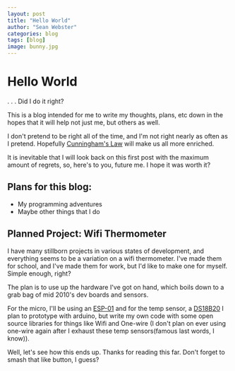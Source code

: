 ```yaml
---
layout: post
title: "Hello World"
author: "Sean Webster"
categories: blog
tags: [blog]
image: bunny.jpg
---
```


# Hello World
.
.
.
Did I do it right?

This is a blog intended for me to write my thoughts, plans, etc down in the hopes that it will help not just me, but others as well.

I don't pretend to be right all of the time, and I'm not right nearly as often as I pretend. Hopefully [Cunningham's Law](https://meta.wikimedia.org/wiki/Cunningham%27s_Law) will make us all more enriched.

It is inevitable that I will look back on this first post with the maximum amount of regrets, so, here's to you, future me. I hope it was worth it?

## Plans for this blog:
* My programming adventures
* Maybe other things that I do

## Planned Project: Wifi Thermometer
I have many stillborn projects in various states of development, and everything seems to be a variation on a wifi thermometer. I've made them for school, and I've made them for work, but I'd like to make one for myself. Simple enough, right?

The plan is to use up the hardware I've got on hand, which boils down to a grab bag of mid 2010's dev boards and sensors. 

For the micro, I'll be using an [ESP-01](https://www.microchip.ua/wireless/esp01.pdf) and for the temp sensor, a [DS18B20](https://datasheets.maximintegrated.com/en/ds/DS18B20.pdf)
I plan to prototype with arduino, but write my own code with some open source libraries for things like Wifi and One-wire (I don't plan on ever using one-wire again after I exhaust these temp sensors(famous last words, I know)). 


Well, let's see how this ends up. Thanks for reading this far. Don't forget to smash that like button, I guess?

